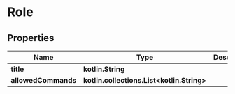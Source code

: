 
# Role

## Properties
Name | Type | Description | Notes
------------ | ------------- | ------------- | -------------
**title** | **kotlin.String** |  | 
**allowedCommands** | **kotlin.collections.List&lt;kotlin.String&gt;** |  | 



